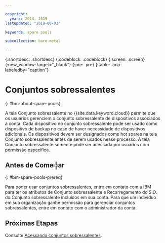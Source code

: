 ```yaml
---

copyright:
  years: 2014, 2019
lastupdated: "2019-06-03"

keywords: spare pools

subcollection: bare-metal

---
```


{:shortdesc: .shortdesc}
{:codeblock: .codeblock}
{:screen: .screen}
{:new_window: target="_blank"}
{:pre: .pre}
{:table: .aria-labeledby="caption"}


# Conjuntos sobressalentes
{: #bm-about-spare-pools}

A tela Conjunto sobressalente no {{site.data.keyword.cloud}} permite que os
usuários gerenciem o conjunto sobressalente de dispositivos associados à conta. Cada
dispositivo no conjunto sobressalente pode ser usado como dispositivo de backup no caso
de haver necessidade de dispositivos adicionais. Os dispositivos devem ser designados
como hot spares na tela Conjunto sobressalente antes de serem usados nesse processo. A
tela Conjunto sobressalente somente pode ser acessada por usuários com permissão
específica.

## Antes de Come╬ar
{: #bm-spare-pools-prereq}

Para poder usar conjuntos sobressalentes, entre em contato com a IBM para
ter os atributos de Conjunto sobressalente e Recarregamento do S.O. do Conjunto
sobressalente incluídos em sua conta. Para que um indivíduo em sua organização ganhe
permissão para gerenciar conjuntos sobressalentes, entre em contato com o administrador
da conta.

## Próximas Etapas
Consulte
[Acessando conjuntos
sobressalentes](/docs/bare-metal?topic=bare-metal-access-spare-pools).
